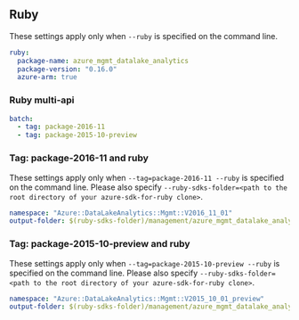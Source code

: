 ## Ruby

These settings apply only when `--ruby` is specified on the command line.

``` yaml $(ruby)
ruby:
  package-name: azure_mgmt_datalake_analytics
  package-version: "0.16.0"
  azure-arm: true
```

### Ruby multi-api

``` yaml $(ruby) && $(multiapi)
batch:
  - tag: package-2016-11
  - tag: package-2015-10-preview
```

### Tag: package-2016-11 and ruby

These settings apply only when `--tag=package-2016-11 --ruby` is specified on the command line.
Please also specify `--ruby-sdks-folder=<path to the root directory of your azure-sdk-for-ruby clone>`.

``` yaml $(tag) == 'package-2016-11' && $(ruby)
namespace: "Azure::DataLakeAnalytics::Mgmt::V2016_11_01"
output-folder: $(ruby-sdks-folder)/management/azure_mgmt_datalake_analytics/lib
```

### Tag: package-2015-10-preview and ruby

These settings apply only when `--tag=package-2015-10-preview --ruby` is specified on the command line.
Please also specify `--ruby-sdks-folder=<path to the root directory of your azure-sdk-for-ruby clone>`.

``` yaml $(tag) == 'package-2015-10-preview' && $(ruby)
namespace: "Azure::DataLakeAnalytics::Mgmt::V2015_10_01_preview"
output-folder: $(ruby-sdks-folder)/management/azure_mgmt_datalake_analytics/lib
```

